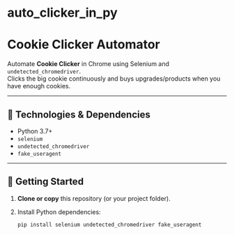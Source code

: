 # auto_clicker_in_py
# Cookie Clicker Automator 

Automate **Cookie Clicker** in Chrome using Selenium and `undetected_chromedriver`.  
Clicks the big cookie continuously and buys upgrades/products when you have enough cookies.

---

## 🔧 Technologies & Dependencies

- Python 3.7+  
- `selenium`  
- `undetected_chromedriver`  
- `fake_useragent`

---

## 🚀 Getting Started

1. **Clone or copy** this repository (or your project folder).  
2. Install Python dependencies:

   ```bash
   pip install selenium undetected_chromedriver fake_useragent
